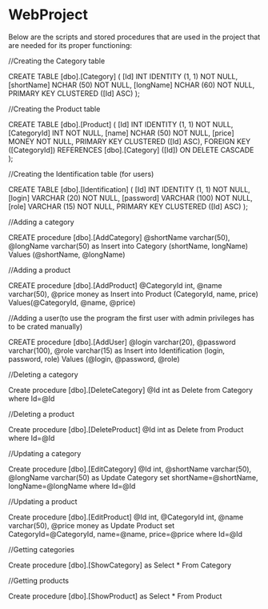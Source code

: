 # WebProject
Below are the scripts and stored procedures that are used in the project that are needed for its proper functioning:

//Creating the Category table

CREATE TABLE [dbo].[Category] (
    [Id]        INT        IDENTITY (1, 1) NOT NULL,
    [shortName] NCHAR (50) NOT NULL,
    [longName]  NCHAR (60) NOT NULL,
    PRIMARY KEY CLUSTERED ([Id] ASC)
);

//Creating the Product table

CREATE TABLE [dbo].[Product] (
    [Id]         INT        IDENTITY (1, 1) NOT NULL,
    [CategoryId] INT        NOT NULL,
    [name]       NCHAR (50) NOT NULL,
    [price]      MONEY      NOT NULL,
    PRIMARY KEY CLUSTERED ([Id] ASC),
    FOREIGN KEY ([CategoryId]) REFERENCES [dbo].[Category] ([Id]) ON DELETE CASCADE
);

//Creating the Identification table (for users)

CREATE TABLE [dbo].[Identification] (
    [Id]       INT           IDENTITY (1, 1) NOT NULL,
    [login]    VARCHAR (20)  NOT NULL,
    [password] VARCHAR (100) NOT NULL,
    [role]     VARCHAR (15)  NOT NULL,
    PRIMARY KEY CLUSTERED ([Id] ASC)
);

//Adding a category

CREATE procedure [dbo].[AddCategory]
@shortName varchar(50),
@longName varchar(50)
as
Insert into Category (shortName, longName) Values (@shortName, @longName)

//Adding a product

CREATE procedure [dbo].[AddProduct]
@CategoryId int,
@name varchar(50),
@price money
as
Insert into Product (CategoryId, name, price) Values(@CategoryId, @name, @price)

//Adding a user(to use the program the first user with admin privileges has to be crated manually)

CREATE procedure [dbo].[AddUser]
@login varchar(20),
@password varchar(100),
@role varchar(15)
as
Insert into Identification (login, password, role) Values (@login, @password, @role)

//Deleting a category

Create procedure [dbo].[DeleteCategory]
@Id int
as
Delete from Category
where Id=@Id

//Deleting a product

Create procedure [dbo].[DeleteProduct]
@Id int
as
Delete from Product
where Id=@Id

//Updating a category

Create procedure [dbo].[EditCategory]
@Id int,
@shortName varchar(50),
@longName varchar(50)
as
Update Category
set shortName=@shortName, longName=@longName
where Id=@Id

//Updating a product

Create procedure [dbo].[EditProduct]
@Id int,
@CategoryId int,
@name varchar(50),
@price money
as
Update Product
set CategoryId=@CategoryId, name=@name, price=@price
where Id=@Id

//Getting categories

Create procedure [dbo].[ShowCategory]
as
Select *
From Category

//Getting products

Create procedure [dbo].[ShowProduct]
as
Select *
From Product
